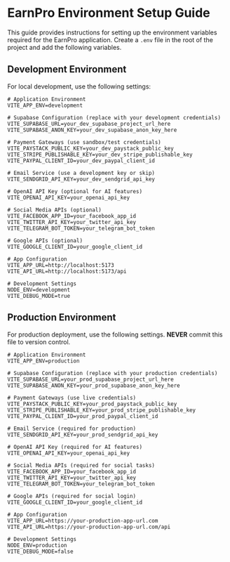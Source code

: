 # EarnPro Environment Setup Guide

This guide provides instructions for setting up the environment variables required for the EarnPro application. Create a `.env` file in the root of the project and add the following variables.

## Development Environment

For local development, use the following settings:

```
# Application Environment
VITE_APP_ENV=development

# Supabase Configuration (replace with your development credentials)
VITE_SUPABASE_URL=your_dev_supabase_project_url_here
VITE_SUPABASE_ANON_KEY=your_dev_supabase_anon_key_here

# Payment Gateways (use sandbox/test credentials)
VITE_PAYSTACK_PUBLIC_KEY=your_dev_paystack_public_key
VITE_STRIPE_PUBLISHABLE_KEY=your_dev_stripe_publishable_key
VITE_PAYPAL_CLIENT_ID=your_dev_paypal_client_id

# Email Service (use a development key or skip)
VITE_SENDGRID_API_KEY=your_dev_sendgrid_api_key

# OpenAI API Key (optional for AI features)
VITE_OPENAI_API_KEY=your_openai_api_key

# Social Media APIs (optional)
VITE_FACEBOOK_APP_ID=your_facebook_app_id
VITE_TWITTER_API_KEY=your_twitter_api_key
VITE_TELEGRAM_BOT_TOKEN=your_telegram_bot_token

# Google APIs (optional)
VITE_GOOGLE_CLIENT_ID=your_google_client_id

# App Configuration
VITE_APP_URL=http://localhost:5173
VITE_API_URL=http://localhost:5173/api

# Development Settings
NODE_ENV=development
VITE_DEBUG_MODE=true
```

## Production Environment

For production deployment, use the following settings. **NEVER** commit this file to version control.

```
# Application Environment
VITE_APP_ENV=production

# Supabase Configuration (replace with your production credentials)
VITE_SUPABASE_URL=your_prod_supabase_project_url_here
VITE_SUPABASE_ANON_KEY=your_prod_supabase_anon_key_here

# Payment Gateways (use live credentials)
VITE_PAYSTACK_PUBLIC_KEY=your_prod_paystack_public_key
VITE_STRIPE_PUBLISHABLE_KEY=your_prod_stripe_publishable_key
VITE_PAYPAL_CLIENT_ID=your_prod_paypal_client_id

# Email Service (required for production)
VITE_SENDGRID_API_KEY=your_prod_sendgrid_api_key

# OpenAI API Key (required for AI features)
VITE_OPENAI_API_KEY=your_openai_api_key

# Social Media APIs (required for social tasks)
VITE_FACEBOOK_APP_ID=your_facebook_app_id
VITE_TWITTER_API_KEY=your_twitter_api_key
VITE_TELEGRAM_BOT_TOKEN=your_telegram_bot_token

# Google APIs (required for social login)
VITE_GOOGLE_CLIENT_ID=your_google_client_id

# App Configuration
VITE_APP_URL=https://your-production-app-url.com
VITE_API_URL=https://your-production-app-url.com/api

# Development Settings
NODE_ENV=production
VITE_DEBUG_MODE=false
```

